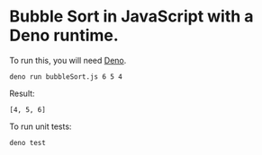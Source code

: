 # Bubble Sort in JavaScript with a Deno runtime.

To run this, you will need [Deno](https://deno.land/).

```
deno run bubbleSort.js 6 5 4
```

Result: 
```
[4, 5, 6]
```

To run unit tests:

```
deno test
```

